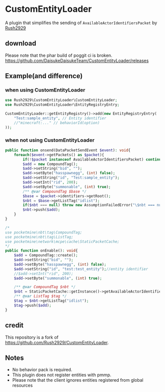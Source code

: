 # CustomEntityLoader
A plugin that simplifies the sending of `AvailableActorIdentifiersPacket` by [Rush2929](https://github.com/Rush2929)   
## download
Please note that the phar build of poggit ci is broken.  
https://github.com/DaisukeDaisukeTeam/CustomEntityLoader/releases  
## Example(and difference)
### when using CustomEntityLoader
```php
use Rush2929\CustomEntityLoader\CustomEntityLoader;
use Rush2929\CustomEntityLoader\EntityRegistryEntry;
```
```php
CustomEntityLoader::getEntityRegistry()->add(new EntityRegistryEntry(
	"Test:sample_entity", // Entity identifier
	//"minecraft:..." // behaviorId(option)
));
```
### when not using CustomEntityLoader
```php
public function onsend(DataPacketSendEvent $event): void{
    foreach($event->getPackets() as $packet){
        if(!$packet instanceof AvailableActorIdentifiersPacket) continue;
        $add = new CompoundTag();
        $add->setString("bid", "");
        $add->setByte("hasspawnegg", (int) false);
        $add->setString("id", "Test:sample_entity");
        $add->setInt("rid", 200);
        $add->setByte("summonable", (int) true);
        /** @var CompoundTag $base */
        $base = $packet->identifiers->getRoot();
        $nbt = $base->getListTag("idlist");
        if($nbt === null) throw new AssumptionFailedError("\$nbt === null");
        $nbt->push($add);
    }
}
```
```php
/*
use pocketmine\nbt\tag\CompoundTag;
use pocketmine\nbt\tag\ListTag;
use pocketmine\network\mcpe\cache\StaticPacketCache;
*/
public function onEnable(): void{
	$add = CompoundTag::create();
	$add->setString("bid", "");
	$add->setByte("hasspawnegg", (int) false);
	$add->setString("id", "test:test_entity");//entity identifier
	//$add->setInt("rid", 200);
	$add->setByte("summonable", (int) true);

	/** @var CompoundTag $nbt */
	$nbt = StaticPacketCache::getInstance()->getAvailableActorIdentifiers()->identifiers->getRoot();
	/** @var ListTag $tag */
	$tag = $nbt->getListTag("idlist");
	$tag->push($add);
}
```
## credit
This repository is a fork of https://github.com/Rush2929/CustomEntityLoader.

## Notes
- No behavior pack is required.
- This plugin does not register entities with pmmp.
- Please note that the client ignores entities registered from global resources

